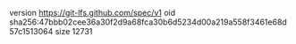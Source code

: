 version https://git-lfs.github.com/spec/v1
oid sha256:47bbb02cee36a30f2d9a68fca30b6d5234d00a219a558f3461e68d57c1513064
size 12731
